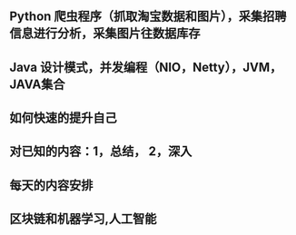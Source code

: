# 
## Python 爬虫程序（抓取淘宝数据和图片），采集招聘信息进行分析，采集图片往数据库存
## Java 设计模式，并发编程（NIO，Netty），JVM，JAVA集合  
## 如何快速的提升自己  
## 对已知的内容：1，总结， 2，深入
## 每天的内容安排
## 区块链和机器学习,人工智能